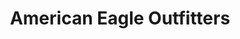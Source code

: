 ---
title: "American Eagle Outfitters"
url: /salt-lake-city/american-eagle-outfitters/
shop: Kleidung
---
